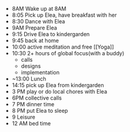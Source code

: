 - 8AM Wake up at 8AM
- 8:05 Pick up Elea, have breakfast with her
- 8:30 Dance with Elea
- 9AM Prepare Elea
- 9:15 Drive Elea to kindergarden
- 9:45 back at home
- 10:00 active meditation and free [[Yoga]]
- 10:30 2+ hours of global focus(with a buddy)
    - calls
    - designs
    - implementation
- ~13:00 Lunch
- 14:15 pick up Elea from kindergarden
- 3 PM play or do local chores with Elea
- 6PM collective calls 
- 7 PM dinner time
- 8 PM put Elea to sleep
- 9 Leisure
- 12 AM bed time
